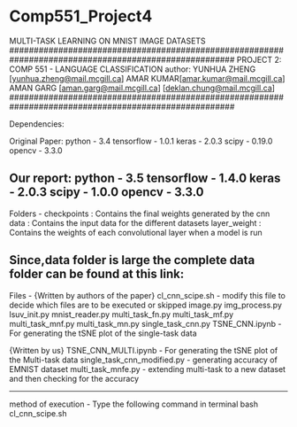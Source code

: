 # Comp551_Project4
MULTI-TASK LEARNING ON MNIST IMAGE DATASETS
######################################################################################################
						PROJECT 2: COMP 551 - LANGUAGE CLASSIFICATION
						author: YUNHUA ZHENG [yunhua.zheng@mail.mcgill.ca]
								AMAR KUMAR[amar.kumar@mail.mcgill.ca]
								AMAN GARG [aman.garg@mail.mcgill.ca]
								 [deklan.chung@mail.mcgill.ca]
######################################################################################################

Dependencies:

Original Paper:
				python - 3.4
				tensorflow - 1.0.1
				keras - 2.0.3
				scipy - 0.19.0
				opencv - 3.3.0

Our report:
				python - 3.5
				tensorflow - 1.4.0
				keras - 2.0.3
				scipy - 1.0.0
				opencv - 3.3.0
---------------------------------------------------------------------------------------------------------------------------				
Folders - 
checkpoints :	Contains the final weights generated by the cnn 
data : Contains the input data for the different datasets
layer_weight : Contains the weights of each convolutional layer when a model is run

Since,data folder is large the complete data folder can be found at this link: 
---------------------------------------------------------------------------------------------------------------------------				

Files - 
{Written by authors of the paper}
cl_cnn_scipe.sh - modify this file to decide which files are to be executed or skipped
image.py
img_process.py
lsuv_init.py
mnist_reader.py
multi_task_fn.py
multi_task_mf.py
multi_task_mnf.py
multi_task_mn.py
single_task_cnn.py
TSNE_CNN.ipynb - For generating the tSNE plot of the single-task data

{Written by us}
TSNE_CNN_MULTI.ipynb - For generating the tSNE plot of the Multi-task data
single_task_cnn_modified.py - generating accuracy of EMNIST dataset
multi_task_mnfe.py - extending multi-task to a new dataset and then checking for the accuracy



---------------------------------------------------------------------------------------------------------------------------
method of execution - 
Type the following command in terminal
bash cl_cnn_scipe.sh
